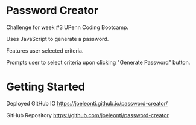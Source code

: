 # Password Creator

Challenge for week #3 UPenn Coding Bootcamp.

Uses JavaScript to generate a password.

Features user selected criteria. 

Prompts user to select criteria upon clicking "Generate Password" button.



# Getting Started

Deployed GitHub IO 
https://joeleonti.github.io/password-creator/

GitHub Repository
https://github.com/joeleonti/password-creator
